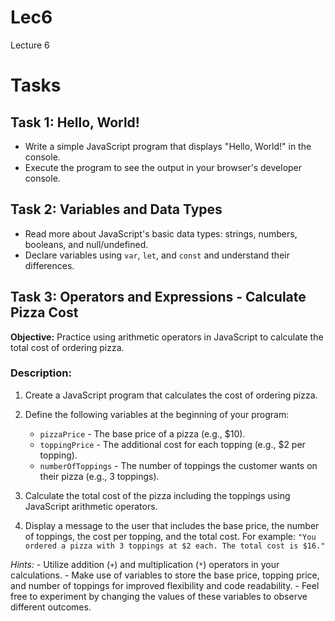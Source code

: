 # Lec6
Lecture 6


# Tasks

## Task 1: Hello, World!
- Write a simple JavaScript program that displays "Hello, World!" in the console.
- Execute the program to see the output in your browser's developer console.


## Task 2: Variables and Data Types
- Read more about JavaScript's basic data types: strings, numbers, booleans, and null/undefined.
- Declare variables using `var`, `let`, and `const` and understand their differences.


## Task 3: Operators and Expressions - Calculate Pizza Cost
**Objective:** Practice using arithmetic operators in JavaScript to calculate the total cost of ordering pizza.

### Description:

1. Create a JavaScript program that calculates the cost of ordering pizza.

2. Define the following variables at the beginning of your program:
    - `pizzaPrice` - The base price of a pizza (e.g., $10).
    - `toppingPrice` - The additional cost for each topping (e.g., $2 per topping).
    - `numberOfToppings` - The number of toppings the customer wants on their pizza (e.g., 3 toppings).

3.  Calculate the total cost of the pizza including the toppings using JavaScript arithmetic operators.

4. Display a message to the user that includes the base price, the number of toppings, the cost per topping, and the total cost. For example:
`"You ordered a pizza with 3 toppings at $2 each. The total cost is $16."`

*Hints:*
    - Utilize addition (`+`) and multiplication (`*`) operators in your calculations.
    - Make use of variables to store the base price, topping price, and number of toppings for improved flexibility and code readability.
    - Feel free to experiment by changing the values of these variables to observe different outcomes.
